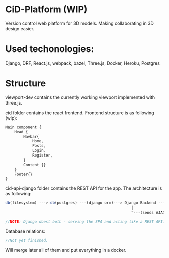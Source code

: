 # CiD-Platform (WIP)
Version control web platform for 3D models. Making collaborating in 3D design easier.
# Used techonologies:
Django, DRF, React.js, webpack, bazel, Three.js, Docker, Heroku, Postgres

# Structure
viewport-dev contains the currently working viewport implemented with three.js.

cid folder contains the react frontend.
Frontend structure is as following (wip):

```js
Main component {
    Head {
        Navbar{
            Home,
            Posts,
            Login,
            Register,
        }
        Content {}
    }
    Footer{}
}

```

cid-api-django folder contains the REST API for the app. 
The architecture is as following:

```js
db(filesystem) ---> db(postgres) ---(django orm)---> Django Backend ---(serves SPA)---> React frontend
                                                        |                                    |
                                                        ^---(sends AJAXes to the rest api)<---

//NOTE: Django doest both - serving the SPA and acting like a REST API.
```

Database relations:
```js
//Not yet finished.
```
Will merge later all of them and put everything in a docker.